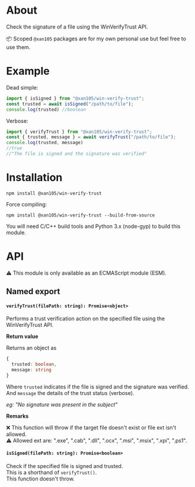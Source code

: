 About
=====

Check the signature of a file using the WinVerifyTrust API.

📦 Scoped `@xan105` packages are for my own personal use but feel free to use them.

Example
=======

Dead simple:

```js
import { isSigned } from "@xan105/win-verify-trust";
const trusted = await isSigned("/path/to/file");
console.log(trusted) //boolean
```

Verbose:

```js
import { verifyTrust } from "@xan105/win-verify-trust";
const { trusted, message } = await verifyTrust("/path/to/file");
console.log(trusted, message) 
//true
//"The file is signed and the signature was verified"
```

Installation
============

```
npm install @xan105/win-verify-trust
```

Force compiling:
```
npm install @xan105/win-verify-trust --build-from-source
```

You will need C/C++ build tools and Python 3.x (node-gyp) to build this module.<br />

API
===

⚠️ This module is only available as an ECMAScript module (ESM).

## Named export

#### `verifyTrust(filePath: string): Promise<object>`

Performs a trust verification action on the specified file using the WinVerifyTrust API.

**Return value**

Returns an object as

```ts
{
  trusted: boolean,
  message: string
}
```

Where `trusted` indicates if the file is signed and the signature was verified.<br/>
And `message` the details of the trust status (verbose).

_eg: "No signature was present in the subject"_

**Remarks**

❌ This function will throw if the target file doesn't exist or file ext isn't allowed.<br/>
⚠️ Allowed ext are: ".exe", ".cab", ".dll", ".ocx", ".msi", ".msix", ".xpi", ".ps1".

#### `isSigned(filePath: string): Promise<boolean>`

Check if the specified file is signed and trusted.<br />
This is a shorthand of `verifyTrust()`.<br />
This function doesn't throw.